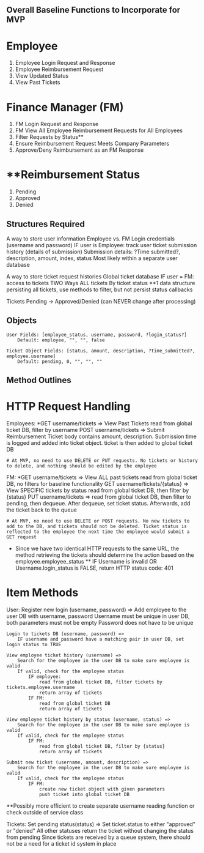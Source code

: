 ## Overall Baseline Functions to Incorporate for MVP

# Employee
1. Employee Login Request and Response
2. Employee Reimbursement Request
3. View Updated Status
4. View Past Tickets

# Finance Manager (FM)
1. FM Login Request and Response
2. FM View All Employee Reimbursement Requests for All Employees
3. Filter Requests by Status**
4. Ensure Reimbursement Request Meets Company Parameters
5. Approve/Deny Reimbursement as an FM Response


# **Reimbursement Status
1. Pending
2. Approved 
3. Denied

## Structures Required
A way to store user information
    Employee vs. FM
    Login credentials (username and password)
    IF user is Employee: track user ticket submission history (details of submission)
        Submission details: ?Time submitted?, description, amount, index, status
Most likely within a separate user database
             

A way to store ticket request histories
    Global ticket database
        IF user = FM: access to tickets
            TWO Ways
                ALL tickets
                By ticket status
                **1 data structure persisting all tickets, use methods to filter, but not persist status callbacks

Tickets
    Pending -> Approved/Denied (can NEVER change after processing)

## Objects
    User Fields: [employee_status, username, password, ?login_status?]
        Default: employee, "", "", false

    Ticket Object Fields: [status, amount, description, ?time_submitted?, employee.username]
        Default: pending, 0, "", "", ""

## Method Outlines
# HTTP Request Handling
Employees:
    *GET username/tickets => View Past Tickets
        read from global ticket DB, filter by username
    POST username/tickets => Submit Reimbursement Ticket
        body contains amount, description. Submission time is logged and added into ticket object. ticket is then added to global ticket DB

    # At MVP, no need to use DELETE or PUT requests. No tickets or history to delete, and nothing should be edited by the employee

FM:
    *GET username/tickets => View ALL past tickets
        read from global ticket DB, no filters for baseline functionality
    GET username/tickets/{status} => View SPECIFIC tickets by status
        read from global ticket DB, then filter by {status}
    PUT username/tickets =>
        read from global ticket DB, then filter to pending, then dequeue. After dequeue, set ticket status. Afterwards, add the ticket back to the queue
    
    # At MVP, no need to use DELETE or POST requests. No new tickets to add to the DB, and tickets should not be deleted. Ticket status is reflected to the employee the next time the employee would submit a GET request

* Since we have two identical HTTP requests to the same URL, the method retrieving the tickets should determine the action based on the employee.employee_status
** IF Username is invalid OR Username.login_status is FALSE, return HTTP status code: 401

# Item Methods
User:
    Register new login (username, password) =>
        Add employee to the user DB with username, password
        Username must be unique in user DB, both parameters must not be empty
        Password does not have to be unique
    
    Login to tickets DB (username, password) =>
        IF username and password have a matching pair in user DB, set login status to TRUE

    View employee ticket history (username) =>
        Search for the employee in the user DB to make sure employee is valid
        If valid, check for the employee status
            IF employee:
                read from global ticket DB, filter tickets by tickets.employee.username
                return array of tickets
            IF FM:
                read from global ticket DB
                return array of tickets

    View employee ticket history by status (username, status) =>
        Search for the employee in the user DB to make sure employee is valid
        If valid, check for the employee status
            IF FM:
                read from global ticket DB, filter by {status}
                return array of tickets

    Submit new ticket (username, amount, description) =>
        Search for the employee in the user DB to make sure employee is valid
        If valid, check for the employee status
            IF FM:
                create new ticket object with given parameters
                push ticket into global ticket DB

**Possibly more efficient to create separate username reading function or check outside of service class        



Tickets:
    Set pending status(status) =>
        Set ticket.status to either "approved" or "denied"
            All other statuses return the ticket without changing the status from pending
        Since tickets are received by a queue system, there should not be a need for a ticket id system in place




